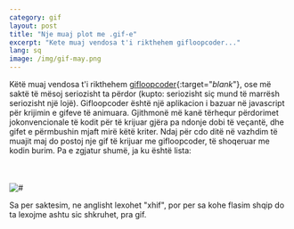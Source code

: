 ```yaml
---
category: gif
layout: post
title: "Nje muaj plot me .gif-e"
excerpt: "Kete muaj vendosa t'i rikthehem gifloopcoder..."
lang: sq
image: /img/gif-may.png
---
```


Këtë muaj vendosa t'i rikthehem [gifloopcoder](http://gifloopcoder.com){:target="_blank_"}, ose më saktë të mësoj seriozisht ta përdor (kupto: seriozisht siç mund të marrësh seriozisht një lojë). Gifloopcoder është një aplikacion i bazuar në javascript për krijimin e gifeve të animuara. Gjithmonë më kanë tërhequr përdorimet jokonvencionale të kodit për të krijuar gjëra pa ndonje dobi të veçantë, dhe gifet e përmbushin mjaft mirë këtë kriter. Ndaj për cdo ditë në vazhdim të muajit maj do postoj nje gif të krijuar me gifloopcoder, të shoqeruar me kodin burim. Pa e zgjatur shumë, ja ku është lista:

<script id="gif-list" type="text/x-handlebars-template">
  {% raw %}
  {{#gifs}}
  <div class="col-sm-3 col-xs-6">
    <a href="{{url}}" target="_blank_" data-content="/img/gifs/{{localurl}}" > <!--data-toggle="modal" data-target=".bs-example-modal-sm" onclick='$(".modal-content img").attr("src", $(this).data("content"));' -->
      <img src="/img/{{thumbnail}}" alt="{{description}}" style="width: 100%;" hspace="8" vspace="8" align="center" border="2" />
    </a>
    <div class="text-center">{{date}}, <a href="{{code}}" target="_blank_">kodi burim</a></div>
  </div>
  {{/gifs}}
  {% endraw %}
</script>

<script src="https://cdnjs.cloudflare.com/ajax/libs/handlebars.js/4.0.5/handlebars.min.js"></script>

<script>
var data = { gifs : [
  {
    url: "https://media.giphy.com/media/l396NsQTsbuU9ireM/giphy.gif",
    localurl: "9.gif",
    description: "Rotating rects",
    thumbnail: "rects101.png",
    date: "9 maj",
    code: "http://pastebin.com/NYzZVtum"
  },
  {
    url: "https://media.giphy.com/media/3o6Ei16WlqqiXfyc7u/giphy.gif",
    localurl: "10.gif",
    description: "Rects and circles",
    thumbnail: "rects-and-circles.png",
    date: "10 maj",
    code: "http://pastebin.com/uxYcDBzT"
  },
  {
    url: "https://media.giphy.com/media/l0K45Xgyn16uryXde/giphy.gif",
    localurl: "11.gif",
    description: "Hexagonal waves",
    thumbnail: "hex-waves.png",
    date: "11 maj",
    code: "http://pastebin.com/FwQ6P6MT"
  },
  {
    url: "https://media.giphy.com/media/xT4uQnR1OnSp7HXJkY/giphy.gif",
    localurl: "12.gif",
    description: "Concentric hexs",
    thumbnail: "hex.png",
    date: "12 maj",
    code: "http://pastebin.com/8wE6PBZE"
  },
  {
    url: "https://media.giphy.com/media/xT4uQvBc2tt9JmfNtK/giphy.gif",
    localurl: "13.gif",
    description: "Flying carpet",
    thumbnail: "carpet.png",
    date: "13 maj",
    code: "http://pastebin.com/1nBp8gtK"
  },
  {
    url: "https://media.giphy.com/media/l396OkgEz1iJmbhCw/giphy.gif",
    localurl: "14.gif",
    description: "Waves ",
    thumbnail: "concentric-waves.png",
    date: "14 maj",
    code: "http://pastebin.com/hDSAC9M1"
  },
  {
    url: "https://media.giphy.com/media/l0K4gDkvZ2JYXKew8/giphy.gif",
    localurl: "15.gif",
    description: "Carpet 2",
    thumbnail: "tapeti-2.png",
    date: "15 maj",
    code: "http://pastebin.com/CnKPwZp9"
  },
  {
    url: "https://media.giphy.com/media/3o6EhKtkMkAZL1IHy8/giphy.gif",
    localurl: "16.gif",
    description: "Grid",
    thumbnail: "grid.png",
    date: "16 maj",
    code: "http://pastebin.com/v9NuHiM8"
  },
  {
    url: "https://media.giphy.com/media/26vUtMKae1elzGAWA/giphy.gif",
    localurl: "17.gif",
    description: "Triangles",
    thumbnail: "test6.png",
    date: "17 maj",
    code: "http://pastebin.com/m4MKuA77"
  },
  {
    url: "https://media.giphy.com/media/3o6EhE61Z7Vzi9soAU/giphy.gif",
    localurl: "18.gif",
    description: "Thjesht dhe bukur",
    thumbnail: "thjesht.png",
    date: "18 maj",
    code: "http://pastebin.com/acFikDs7"
  },
  {
    url: "https://media.giphy.com/media/l396TS4WOsPqRyGvm/giphy.gif",
    localurl: "19.gif",
    description: "Hex grid",
    thumbnail: "hex-grid.png",
    date: "19 maj",
    code: "http://pastebin.com/LaA0XW4P"
  },
  {
    url: "https://media.giphy.com/media/l41YprL1N4hXrO2VG/giphy.gif",
    localurl: "20.gif",
    description: "Hex rotations",
    thumbnail: "hex-rotations.png",
    date: "20 maj",
    code: "http://pastebin.com/pj8c4zck"
  },
  {
    url: "https://media.giphy.com/media/3o6EhJ4mutR2PUmmhq/giphy.gif",
    localurl: "21.gif",
    description: "Saturday morning randomness",
    thumbnail: "smr.png",
    date: "21 maj",
    code: "http://pastebin.com/kUuxJde9"
  },
  {
    url: "https://media.giphy.com/media/3o6EhUD41sTYYXaRjO/giphy.gif",
    localurl: "22.gif",
    description: "Stars and rhombi",
    thumbnail: "stars-and-rhombi.png",
    date: "22 maj",
    code: "http://pastebin.com/GeBzmpcF"
  },
  {
    url: "https://media.giphy.com/media/3o7qDSUXrOg7Mz3JD2/giphy.gif",
    localurl: "23.gif",
    description: "Arcs rotation",
    thumbnail: "arcs-rotation.png",
    date: "23 maj",
    code: "http://pastebin.com/Ppit3yJU"
  },
  {
    url: "https://media.giphy.com/media/xT4uQ7RIeCskCwTlK0/giphy.gif",
    localurl: "24.gif",
    description: "Particles with rotating motion",
    thumbnail: "part-rot.png",
    date: "24 maj",
    code: "http://pastebin.com/RQvWjdby"
  },
  {
    url: "https://media.giphy.com/media/3oAt1KVxdCiuTYWaGs/giphy.gif",
    localurl: "25.gif",
    description: "Bezier waves",
    thumbnail: "bezier-waves.png",
    date: "25 maj",
    code: "http://pastebin.com/stW2LYrJ"
  },
  {
    url: "https://media.giphy.com/media/l41Yzi2JTmvcoa8yQ/giphy.gif",
    localurl: "26.gif",
    description: "Lissajous curves",
    thumbnail: "lissajous.png",
    date: "26 maj",
    code: "http://pastebin.com/qdRC0YS9"
  },
  {
    url: "https://media.giphy.com/media/3oAt1RbUwDb7kvRNxS/giphy.gif",
    localurl: "27.gif",
    description: "Flowers",
    thumbnail: "flowers.png",
    date: "27 maj",
    code: "http://pastebin.com/KLR5ANXy"
  },
  {
    url: "https://media.giphy.com/media/3oD3Yt0c3Jr2lnpkje/giphy.gif",
    localurl: "28.gif",
    description: "Sine waves",
    thumbnail: "sine-waves.png",
    date: "28 maj",
    code: "http://pastebin.com/Dwxhx3Jt"
  }       


] };

var source = $("#gif-list").html();
var template = Handlebars.compile(source);
var html = template(data);
setTimeout(function(){
  $("#lista").html(html);  
}, 10)


$("#lista a").click(function(){
  console.log($(this).data('content'));

});
</script>

<div class="row" id="lista" style="margin-bottom: 50px;">

</div>

<div class="modal fade bs-example-modal-sm" tabindex="-1" role="dialog" aria-labelledby="myLargeModalLabel">
  <div class="modal-dialog modal-sm">
    <div class="modal-content">
      <img src="" alt="#"/>
    </div>
  </div>
</div>

Sa per saktesim, ne anglisht lexohet "xhif", por per sa kohe flasim shqip do ta lexojme ashtu sic shkruhet, pra gif.
